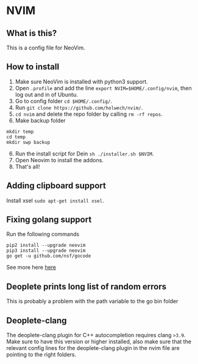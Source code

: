 # NVIM
## What is this?
This is a config file for NeoVim.

## How to install
1. Make sure NeoVim is installed with python3 support.
2. Open `.profile` and add the line `export NVIM=$HOME/.config/nvim`, then log out and in of Ubuntu.
3. Go to config folder `cd $HOME/.config/`.
3. Run `git clone https://github.com/holwech/nvim/`.
4. `cd nvim` and delete the repo folder by calling `rm -rf repos`.
5. Make backup folder
  ```
  mkdir temp
  cd temp
  mkdir swp backup
  ```
6. Run the install script for Dein `sh ./installer.sh $NVIM`.
7. Open Neovim to install the addons.
8. That's all!

## Adding clipboard support
Install xsel `sudo apt-get install xsel`.

## Fixing golang support
Run the following commands
```
pip2 install --upgrade neovim
pip3 install --upgrade neovim
go get -u github.com/nsf/gocode
```
See more here [here](https://github.com/zchee/deoplete-go)

## Deoplete prints long list of random errors
This is probably a problem with the path variable to the go bin folder

## Deoplete-clang
The deoplete-clang plugin for C++ autocompletion requires clang `>3.9`.
Make sure to have this version or higher installed, also make sure that
the relevant config lines for the deoplete-clang plugin in the nvim file 
are pointing to the right folders.
